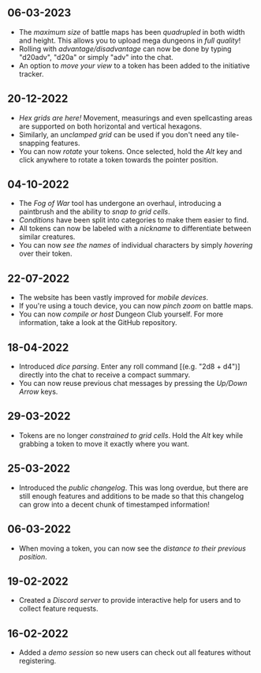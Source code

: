 ## 06-03-2023
- The *maximum size* of battle maps has been *quadrupled* in both width and height. This allows you to upload mega dungeons in *full quality*!
- Rolling with *advantage/disadvantage* can now be done by typing "d20adv", "d20a" or simply "adv" into the chat.
- An option to *move your view* to a token has been added to the initiative tracker.

## 20-12-2022
- *Hex grids are here!* Movement, measurings and even spellcasting areas are supported on both horizontal and vertical hexagons.
- Similarly, an *unclamped grid* can be used if you don't need any tile-snapping features.
- You can now *rotate* your tokens. Once selected, hold the *Alt* key and click anywhere to rotate a token towards the pointer position.

## 04-10-2022
- The *Fog of War* tool has undergone an overhaul, introducing a paintbrush and the ability to *snap to grid cells*.
- *Conditions* have been split into categories to make them easier to find.
- All tokens can now be labeled with a *nickname* to differentiate between similar creatures.
- You can now *see the names* of individual characters by simply *hovering* over their token.

## 22-07-2022
- The website has been vastly improved for *mobile devices*.
- If you're using a touch device, you can now *pinch zoom* on battle maps.
- You can now *compile or host* Dungeon Club yourself. For more information, take a look at the GitHub repository.

## 18-04-2022
- Introduced *dice parsing*. Enter any roll command [(e.g. "2d8 + d4")] directly into the chat to receive a compact summary.
- You can now reuse previous chat messages by pressing the *Up/Down Arrow* keys.

## 29-03-2022
- Tokens are no longer *constrained to grid cells*. Hold the *Alt* key while grabbing a token to move it exactly where you want.

## 25-03-2022
- Introduced the *public changelog*. This was long overdue, but there are still enough features and additions to be made so that this changelog can grow into a decent chunk of timestamped information!

## 06-03-2022
- When moving a token, you can now see the *distance to their previous position*.

## 19-02-2022
- Created a *Discord server* to provide interactive help for users and to collect feature requests.

## 16-02-2022
- Added a *demo session* so new users can check out all features without registering.